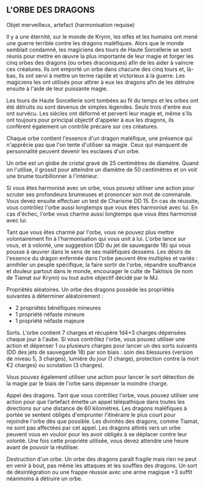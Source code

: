 ## L'ORBE DES DRAGONS

Objet merveilleux, artefact (harmonisation requise)

Il y a une éternité, sur le monde de Krynn, les elfes et les
humains ont mené une guerre terrible contre les dragons
maléfiques. Alors que le monde semblait condamné, les
magiciens des tours de Haute Sorcellerie se sont réunis
pour mettre en œuvre la plus importante de leur magie et
forger les cinq orbes des dragons (ou orbes draconiques) afin
de les aider à vaincre ces créatures. Ils ont emporté un orbe
dans chacune des cinq tours et, là-bas, ils ont servi à mettre
un terme rapide et victorieux à la guerre. Les magiciens les
ont utilisés pour attirer à eux les dragons afin de les détruire
ensuite à l'aide de leur puissante magie.

Les tours de Haute Sorcellerie sont tombées au fil du
temps et les orbes ont été détruits ou sont devenus de
simples légendes. Seuls trois d'entre eux ont survécu. Les
siècles ont déformé et perverti leur magie et, même s'ils
ont toujours pour principal objectif d'appeler à eux les
dragons, ils confèrent également un contrôle précaire sur
ces créatures.

Chaque orbe contient l'essence d'un dragon maléfique,
une présence qui n'apprécie pas que l'on tente d'utiliser sa
magie. Ceux qui manquent de personnalité peuvent devenir
les esclaves d'un orbe.

Un orbe est un globe de cristal gravé de 25 centimètres
de diamètre. Quand on l'utilise, il grossit pour atteindre
un diamètre de 50 centimètres et on voit une brume
tourbillonner à l'intérieur.

Si vous êtes harmonisé avec un orbe, vous pouvez utiliser
une action pour scruter ses profondeurs brumeuses et
prononcer son mot de commande. Vous devez ensuite
effectuer un test de Charisme DD 15. En cas de réussite,
vous contrôlez l'orbe aussi longtemps que vous êtes
harmonisé avec lui. En cas d'échec, l'orbe vous charme aussi
longtemps que vous êtes harmonisé avec lui.

Tant que vous êtes charmé par l'orbe, vous ne pouvez plus
mettre volontairement fin à l'harmonisation qui vous unit à
lui. L'orbe lance sur vous, et à volonté, une suggestion (DD
du jet de sauvegarde 18) qui vous pousse à œuvrer dans le
sens de ses maléfiques desseins. Les désirs de l'essence
du dragon enfermée dans l'orbe peuvent être multiples
et variés : annihiler un peuple spécifique, la faire sortir
de l'orbe, répandre souffrance et douleur partout dans le
monde, encourager le culte de Takhisis (le nom de Tiamat
sur Krynn) ou tout autre objectif décidé par le MJ.

Propriétés aléatoires. Un orbe des dragons possède les
propriétés suivantes à déterminer aléatoirement :

+ 2 propriétés bénéfiques mineures
+ 1 propriété néfaste mineure
+ 1 propriété néfaste majeure

Sorts. L'orbe contient 7 charges et récupère 1d4+3 charges
dépensées chaque jour à l'aube. Si vous contrôlez l'orbe, vous
pouvez utiliser une action et dépenser 1 ou plusieurs charges
pour lancer un des sorts suivants (DD des jets de sauvegarde
18) par son biais : soin des blessures (version de niveau 5, 3
charges), lumière du jour (1 charge), protection contre la mort
€2 charges) ou scrutation (3 charges).

Vous pouvez également utiliser une action pour lancer
le sort détection de la magie par le biais de l'orbe sans
dépenser la moindre charge.

Appel des dragons. Tant que vous contrôlez l'orbe, vous
pouvez utiliser une action pour que l’artefact émette un appel
télépathique dans toutes les directions sur une distance de
60 kilomètres. Les dragons maléfiques à portée se sentent
obligés d'emprunter l'itinéraire le plus court pour rejoindre
l'orbe dès que possible. Les divinités des dragons, comme
Tiamat, ne sont pas affectées par cet appel. Les dragons
attirés vers un orbe peuvent vous en vouloir pour les avoir
obligés à se déplacer contre leur volonté. Une fois cette
propriété utilisée, vous devez attendre une heure avant de
pouvoir la réutiliser.

Destruction d'un orbe. Un orbe des dragons paraît fragile
mais rien ne peut en venir à bout, pas même les attaques et
les souffles des dragons. Un sort de désintégration ou une
frappe réussie avec une arme magique +3 suffit néanmoins à
détruire un orbe.
